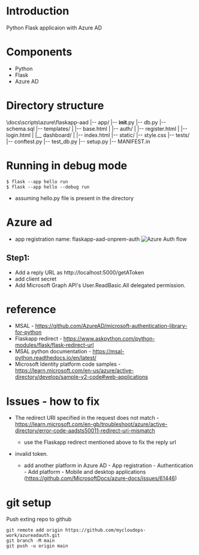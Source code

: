 # Introduction
Python Flask applicaion with Azure AD

# Components
- Python
- Flask
- Azure AD

# Directory structure
\docs\scripts\azure\flaskapp-aad
|-- app/
    |-- __init__.py
    |-- db.py
    |-- schema.sql
    |-- templates/
    |   |-- base.html
    |   |-- auth/
    |       |-- register.html
    |       |-- login.html
    |   |__ dashboard/
    |       |-- index.html
    |-- static/
        |-- style.css
|-- tests/
    |-- conftest.py
    |-- test_db.py
|-- setup.py
|-- MANIFEST.in

# Running in debug mode
```shell
$ flask --app hello run
$ flask --app hello --debug run
```
- assuming hello.py file is present in the directory

# Azure ad
- app registration name: flaskapp-aad-onprem-auth
![Azure Auth flow](https://registeredapps.hosting.portal.azure.net/registeredapps/Content/1.0.0220094/Quickstarts/en/media/quickstart-v2-python-webapp/python-quickstart.svg)

## Step1:
- Add a reply URL as http://localhost:5000/getAToken
- add client secret
- Add Microsoft Graph API's User.ReadBasic.All delegated permission.



# reference
- MSAL - https://github.com/AzureAD/microsoft-authentication-library-for-python
- Flaskapp redirect - https://www.askpython.com/python-modules/flask/flask-redirect-url
- MSAL python documentation - https://msal-python.readthedocs.io/en/latest/
- Microsoft Identity platform code samples - https://learn.microsoft.com/en-us/azure/active-directory/develop/sample-v2-code#web-applications

# Issues - how to fix
- The redirect URI specified in the request does not match - https://learn.microsoft.com/en-gb/troubleshoot/azure/active-directory/error-code-aadsts50011-redirect-uri-mismatch
    - use the Flaskapp redirect mentioned above to fix the reply url

- invalid token. 
    - add another platform in Azure AD - App registration - Authentication - Add platform - Mobile and desktop applications (https://github.com/MicrosoftDocs/azure-docs/issues/61446)


# git setup
Push exting repo to github

```shell
git remote add origin https://github.com/mycloudops-work/azureadauth.git
git branch -M main
git push -u origin main
```